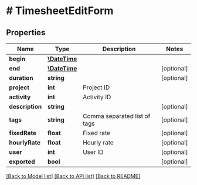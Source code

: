 # # TimesheetEditForm

## Properties

Name | Type | Description | Notes
------------ | ------------- | ------------- | -------------
**begin** | [**\DateTime**](\DateTime.md) |  |
**end** | [**\DateTime**](\DateTime.md) |  | [optional]
**duration** | **string** |  | [optional]
**project** | **int** | Project ID |
**activity** | **int** | Activity ID |
**description** | **string** |  | [optional]
**tags** | **string** | Comma separated list of tags | [optional]
**fixedRate** | **float** | Fixed rate | [optional]
**hourlyRate** | **float** | Hourly rate | [optional]
**user** | **int** | User ID | [optional]
**exported** | **bool** |  | [optional]

[[Back to Model list]](../../README.md#models) [[Back to API list]](../../README.md#endpoints) [[Back to README]](../../README.md)
